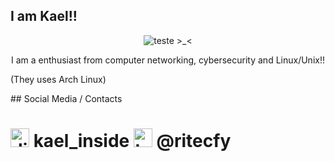 ## I am Kael!!

<p align="center">
  <img src="https://github.com/user-attachments/assets/77df829e-9418-4c47-babf-1100b0df9ea3" alt="teste"> >_<
</p>
<p align="center"> 
  I am a enthusiast from computer networking, cybersecurity and Linux/Unix!!

(They uses Arch Linux)
</p>
## Social Media / Contacts

#  <img src="https://cdn.prod.website-files.com/6257adef93867e50d84d30e2/636e0a6918e57475a843f59f_icon_clyde_black_RGB.svg" alt="discord" width="30" height="30">  kael_inside <img src="https://www.svgrepo.com/show/452115/telegram.svg" alt="telegram" width="30" height="30">  @ritecfy
  



